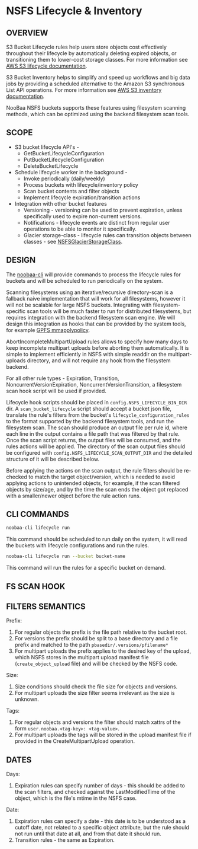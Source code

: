 # NSFS Lifecycle & Inventory


## OVERVIEW
S3 Bucket Lifecycle rules help users store objects cost effectively throughout their lifecycle by automatically deleting expired objects, or transitioning them to lower-cost storage classes. For more information see [AWS S3 lifecycle documentation](https://docs.aws.amazon.com/AmazonS3/latest/userguide/object-lifecycle-mgmt.html).

S3 Bucket Inventory helps to simplify and speed up workflows and big data jobs by providing a scheduled alternative to the Amazon S3 synchronous List API operations. For more information see [AWS S3 inventory documentation](https://docs.aws.amazon.com/AmazonS3/latest/userguide/storage-inventory.html).

NooBaa NSFS buckets supports these features using filesystem scanning methods, which can be optimized using the backend filesystem scan tools.


## SCOPE
* S3 bucket lifecycle API's -
  * GetBucketLifecycleConfiguration 
  * PutBucketLifecycleConfiguration
  * DeleteBucketLifecycle
* Schedule lifecycle worker in the background -
  * Invoke periodically (daily/weekly)
  * Process buckets with lifecycle/inventory policy
  * Scan bucket contents and filter objects
  * Implement lifecycle expiration/transition actions
* Integration with other bucket features
  * Versioning - versioning can be used to prevent expiration, unless specifically used to expire non-current versions.
  * Notifications - lifecycle events are distinct from regular user operations to be able to monitor it specifically.
  * Glacier storage-class - lifecycle rules can transition objects between classes - see [NSFSGlacierStorageClass](NSFSGlacierStorageClass.md).


## DESIGN
The [noobaa-cli](../NooBaaNonContainerized/NooBaaCLI.md) will provide commands to process the lifecycle rules for buckets and will be scheduled to run periodically on the system.

Scanning filesystems using an iterative/recursive directory-scan is a fallback naive implementation that will work for all filesystems, however it will not be scalable for large NSFS buckets. Integrating with filesystem-specific scan tools will be much faster to run for distributed filesystems, but requires integration with the backend filesystem scan engine. We will design this integration as hooks that can be provided by the system tools, for example [GPFS mmapplypolicy](https://www.ibm.com/docs/en/storage-scale/5.2.1?topic=administering-information-lifecycle-management-storage-scale).

AbortIncompleteMultipartUpload rules allows to specify how many days to keep incomplete multipart uploads before aborting them automatically. It is simple to implement efficiently in NSFS with simple readdir on the multipart-uploads directory, and will not require any hook from the filesystem backend.

For all other rule types - Expiration, Transition, NoncurrentVersionExpiration, NoncurrentVersionTransition, a filesystem scan hook script will be used if provided.

Lifecycle hook scripts should be placed in `config.NSFS_LIFECYCLE_BIN_DIR` dir. A `scan_bucket_lifecycle` script should accept a bucket json file, translate the rule's filters from the bucket's `lifecycle_configuration_rules` to the format supported by the backend filesystem tools, and run the filesystem scan. The scan should produce an output file per rule id, where each line in the output contains a file path that was filtered by that rule. Once the scan script returns, the output files will be consumed, and the rules actions will be applied. The directory of the scan output files should be configured with `config.NSFS_LIFECYCLE_SCAN_OUTPUT_DIR` and the detailed structure of it will be described below.

Before applying the actions on the scan output, the rule filters should be re-checked to match the target object/version, which is needed to avoid applying actions to unintended objects, for example, if the scan filtered objects by size/age, and by the time the scan ends the object got replaced with a smaller/newer object before the rule action runs.


## CLI COMMANDS

```sh
noobaa-cli lifecycle run
```
This command should be scheduled to run daily on the system, it will read the buckets with lifecycle configurations and run the rules.

```sh
noobaa-cli lifecycle run --bucket bucket-name
```
This command will run the rules for a specific bucket on demand.


## FS SCAN HOOK

## FILTERS SEMANTICS

Prefix:
1. For regular objects the prefix is the file path relative to the bucket root.
2. For versions the prefix should be split to a base directory and a file prefix and matched to the path `pbasedir/.versions/pfilename*`
3. For multipart uploads the prefix applies to the desired key of the upload, which NSFS stores in the multipart upload manifest file (`create_object_upload` file) and will be checked by the NSFS code.

Size:
1. Size conditions should check the file size for objects and versions.
2. For multipart uploads the size filter seems irrelevant as the size is unknown.

Tags:
1. For regular objects and versions the filter should match xattrs of the form `user.noobaa.<tag-key>: <tag-value>`.
2. For multipart uploads the tags will be stored in the upload manifest file if provided in the CreateMultipartUpload operation.

## DATES

Days:
1. Expiration rules can specify number of days - this should be added to the scan filters, and checked against the LastModifiedTime of the object, which is the file's mtime in the NSFS case.
   
Date:
1. Expiration rules can specify a date - this date is to be understood as a cutoff date, not related to a specific object attribute, but the rule should not run until that date at all, and from that date it should run.
2. Transition rules - the same as Expiration.

